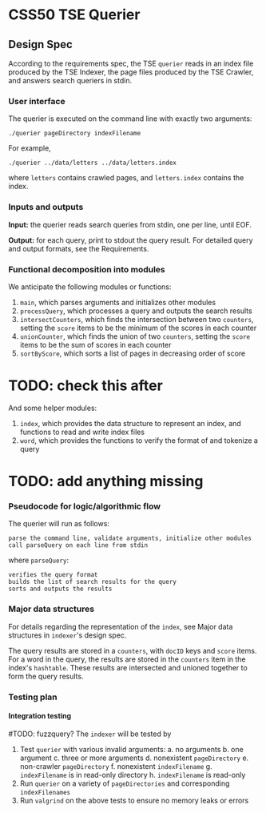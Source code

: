 # CSS50 TSE Querier

## Design Spec

According to the requirements spec, the TSE `querier` reads in an index file produced by the TSE Indexer, the page files produced by the TSE Crawler, and answers search queriers in stdin.


### User interface
The querier is executed on the command line with exactly two arguments:
```
./querier pageDirectory indexFilename
```

For example,
```
./querier ../data/letters ../data/letters.index
```
where `letters` contains crawled pages, and `letters.index` contains the index.


### Inputs and outputs
**Input:** the querier reads search queries from stdin, one per line, until EOF.

**Output:** for each query, print to stdout the query result. For detailed query and output formats, see the Requirements.


### Functional decomposition into modules
We anticipate the following modules or functions:
1. `main`, which parses arguments and initializes other modules 
2. `processQuery`, which processes a query and outputs the search results
3. `intersectCounters`, which finds the intersection between two `counters`, setting the `score` items to be the minimum of the scores in each counter
4. `unionCounter`, which finds the union of two `counters`, setting the `score` items to be the sum of scores in each counter
5. `sortByScore`, which sorts a list of pages in decreasing order of score
# TODO: check this after

And some helper modules:
1. `index`, which provides the data structure to represent an index, and functions to read and write index files
2. `word`, which provides the functions to verify the format of and tokenize a query
# TODO: add anything missing


### Pseudocode for logic/algorithmic flow
The querier will run as follows:
```
parse the command line, validate arguments, initialize other modules
call parseQuery on each line from stdin
```
where `parseQuery`:
```
verifies the query format
builds the list of search results for the query
sorts and outputs the results
```


### Major data structures
For details regarding the representation of the `index`, see Major data structures in `indexer`'s design spec.

The query results are stored in a `counters`, with `docID` keys and `score` items. For a word in the query, the results are stored in the `counters` item in the index's `hashtable`. These results are intersected and unioned together to form the query results.


### Testing plan

#### Integration testing
#TODO: fuzzquery?
The `indexer` will be tested by

1. Test `querier` with various invalid arguments:
  a. no arguments
  b. one argument
  c. three or more arguments
  d. nonexistent `pageDirectory`
  e. non-crawler `pageDirectory`
  f. nonexistent `indexFilename`
  g. `indexFilename` is in read-only directory
  h. `indexFilename` is read-only
2. Run `querier` on a variety of `pageDirectories` and corresponding `indexFilenames`
3. Run `valgrind` on the above tests to ensure no memory leaks or errors

